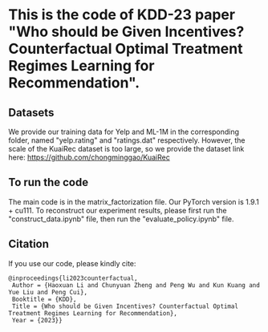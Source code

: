 # This is the code of KDD-23 paper "Who should be Given Incentives? Counterfactual Optimal Treatment Regimes Learning for Recommendation".

## Datasets
We provide our training data for Yelp and ML-1M in the corresponding folder, named "yelp.rating" and "ratings.dat" respectively. However, the scale of the KuaiRec dataset is too large, so we provide the dataset link here: https://github.com/chongminggao/KuaiRec

## To run the code
The main code is in the matrix_factorization file. Our PyTorch version is 1.9.1 + cu111. To reconstruct our experiment results, please first run the "construct_data.ipynb" file, then run the "evaluate_policy.ipynb" file.

## Citation
lf you use our code, please kindly cite:
~~~
@inproceedings{li2023counterfactual,
 Author = {Haoxuan Li and Chunyuan Zheng and Peng Wu and Kun Kuang and Yue Liu and Peng Cui},
 Booktitle = {KDD},
 Title = {Who should be Given Incentives? Counterfactual Optimal Treatment Regimes Learning for Recommendation},
 Year = {2023}}
~~~
